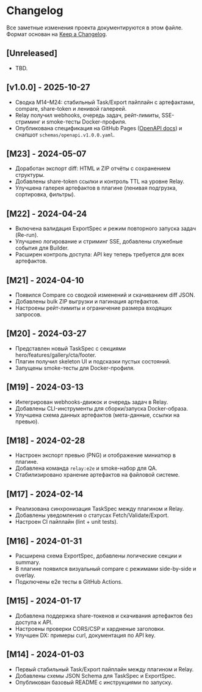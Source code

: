 # Changelog

Все заметные изменения проекта документируются в этом файле. Формат основан на [Keep a Changelog](https://keepachangelog.com/ru/1.0.0/).

## [Unreleased]
- TBD.

## [v1.0.0] - 2025-10-27
- Сводка M14–M24: стабильный Task/Export пайплайн с артефактами, compare, share-token и ленивой галереей.
- Relay получил webhooks, очередь задач, рейт-лимиты, SSE-стриминг и smoke-тесты Docker-профиля.
- Опубликована спецификация на GitHub Pages ([OpenAPI docs](https://sergiipavlov.github.io/figma-builder-exporter-agent/docs/openapi.html)) и снапшот `schemas/openapi.v1.0.0.yaml`.

## [M23] - 2024-05-07
- Доработан экспорт diff: HTML и ZIP отчёты с сохранением структуры.
- Добавлены share-token ссылки и контроль TTL на уровне Relay.
- Улучшена галерея артефактов в плагине (ленивая подгрузка, сортировка, фильтры).

## [M22] - 2024-04-24
- Включена валидация ExportSpec и режим повторного запуска задач (Re-run).
- Улучшено логирование и стриминг SSE, добавлены служебные события для Builder.
- Расширен контроль доступа: API key теперь требуется для всех артефактов.

## [M21] - 2024-04-10
- Появился Compare со сводкой изменений и скачиванием diff JSON.
- Добавлены bulk ZIP выгрузки и пагинация артефактов.
- Настроены рейт-лимиты и ограничение размера входящих запросов.

## [M20] - 2024-03-27
- Представлен новый TaskSpec с секциями hero/features/gallery/cta/footer.
- Плагин получил skeleton UI и подсказки пустых состояний.
- Запущены smoke-тесты для Docker-профиля.

## [M19] - 2024-03-13
- Интегрирован webhooks-движок и очередь задач в Relay.
- Добавлены CLI-инструменты для сборки/запуска Docker-образа.
- Улучшена схема данных артефактов (мета-данные, ссылки на превью).

## [M18] - 2024-02-28
- Настроен экспорт превью (PNG) и отображение миниатюр в плагине.
- Добавлена команда `relay:e2e` и smoke-набор для QA.
- Стабилизировано хранение артефактов на файловой системе.

## [M17] - 2024-02-14
- Реализована синхронизация TaskSpec между плагином и Relay.
- Добавлены уведомления о статусах Fetch/Validate/Export.
- Настроен CI пайплайн (lint + unit tests).

## [M16] - 2024-01-31
- Расширена схема ExportSpec, добавлены логические секции и summary.
- В плагине появился визуальный compare с режимами side-by-side и overlay.
- Подключены e2e тесты в GitHub Actions.

## [M15] - 2024-01-17
- Добавлена поддержка share-токенов и скачивания артефактов без доступа к API.
- Настроены проверки CORS/CSP и хардненые заголовки.
- Улучшен DX: примеры curl, документация по API key.

## [M14] - 2024-01-03
- Первый стабильный Task/Export пайплайн между плагином и Relay.
- Добавлены схемы JSON Schema для TaskSpec и ExportSpec.
- Опубликован базовый README с инструкциями по запуску.
